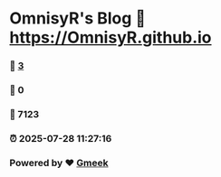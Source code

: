 # OmnisyR's Blog :link: https://OmnisyR.github.io 
### :page_facing_up: [3](https://OmnisyR.github.io/tag.html) 
### :speech_balloon: 0 
### :hibiscus: 7123 
### :alarm_clock: 2025-07-28 11:27:16 
### Powered by :heart: [Gmeek](https://github.com/Meekdai/Gmeek)

